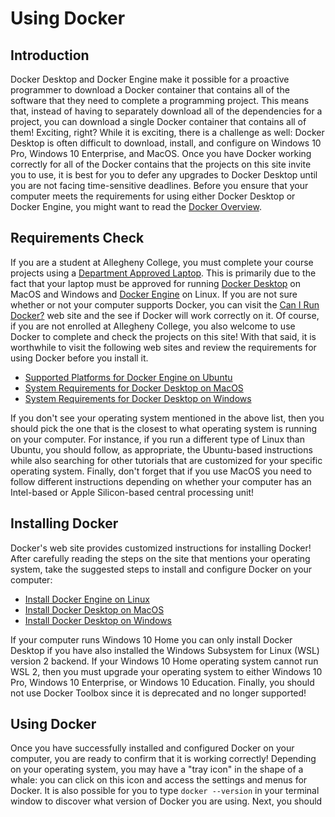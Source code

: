 # Using Docker

[//]: # (Stress difficulties, encourage not to upgrade once working)

## Introduction

Docker Desktop and Docker Engine make it possible for a proactive programmer to
download a Docker container that contains all of the software that they need to
complete a programming project. This means that, instead of having to separately
download all of the dependencies for a project, you can download a single Docker
container that contains all of them! Exciting, right? While it is exciting,
there is a challenge as well: Docker Desktop is often difficult to download,
install, and configure on Windows 10 Pro, Windows 10 Enterprise, and MacOS. Once
you have Docker working correctly for all of the Docker contains that the
projects on this site invite you to use, it is best for you to defer any
upgrades to Docker Desktop until you are not facing time-sensitive deadlines.
Before you ensure that your computer meets the requirements for using either
Docker Desktop or Docker Engine, you might want to read the [Docker
Overview](https://docs.docker.com/get-started/overview/).

## Requirements Check

If you are a student at Allegheny College, you must complete your course
projects using a [Department Approved
Laptop](https://www.cs.allegheny.edu/resources/laptops/). This is primarily due
to the fact that your laptop must be approved for running [Docker
Desktop](https://www.docker.com/products/docker-desktop) on MacOS and Windows
and [Docker Engine](https://docs.docker.com/engine/install/ubuntu/) on Linux. If
you are not sure whether or not your computer supports Docker, you can visit the
[Can I Run Docker?](https://www.cs.allegheny.edu/canirundocker/) web site and
the see if Docker will work correctly on it. Of course, if you are not enrolled
at Allegheny College, you also welcome to use Docker to complete and check the
projects on this site! With that said, it is worthwhile to visit the following
web sites and review the requirements for using Docker before you install it.

* [Supported Platforms for Docker Engine on Ubuntu](https://docs.docker.com/engine/install/ubuntu/#prerequisites)
* [System Requirements for Docker Desktop on MacOS](https://docs.docker.com/desktop/mac/install/#system-requirements)
* [System Requirements for Docker Desktop on Windows](https://docs.docker.com/desktop/windows/install/#system-requirements)

If you don't see your operating system mentioned in the above list, then you
should pick the one that is the closest to what operating system is running on
your computer. For instance, if you run a different type of Linux than Ubuntu,
you should follow, as appropriate, the Ubuntu-based instructions while also
searching for other tutorials that are customized for your specific operating
system. Finally, don't forget that if you use MacOS you need to follow different
instructions depending on whether your computer has an Intel-based or Apple
Silicon-based central processing unit!

## Installing Docker

Docker's web site provides customized instructions for installing Docker! After
carefully reading the steps on the site that mentions your operating system,
take the suggested steps to install and configure Docker on your computer:

* [Install Docker Engine on Linux](https://docs.docker.com/engine/install/)
* [Install Docker Desktop on MacOS](https://docs.docker.com/desktop/mac/install/)
* [Install Docker Desktop on Windows](https://docs.docker.com/desktop/windows/install/)

If your computer runs Windows 10 Home you can only install Docker Desktop if you
have also installed the Windows Subsystem for Linux (WSL) version 2 backend. If
your Windows 10 Home operating system cannot run WSL 2, then you must upgrade
your operating system to either Windows 10 Pro, Windows 10 Enterprise, or
Windows 10 Education. Finally, you should not use Docker Toolbox since it is
deprecated and no longer supported!

## Using Docker

Once you have successfully installed and configured Docker on your computer, you
are ready to confirm that it is working correctly! Depending on your operating
system, you may have a "tray icon" in the shape of a whale: you can click on
this icon and access the settings and menus for Docker. It is also possible for
you to type `docker --version` in your terminal window to discover what version
of Docker you are using. Next, you should 
